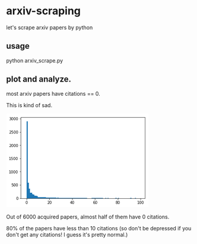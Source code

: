 # arxiv-scraping
let's scrape arxiv papers by python



## usage

python arxiv_scrape.py



## plot and analyze.

most arxiv papers have citations == 0.

This is kind of sad.

![hist](./histgram_of_citations.png)

Out of 6000 acquired papers, almost half of them have 0 citations.



80% of the papers have less than 10 citations (so don't be depressed if you don't get any citations! I guess it's pretty normal.)